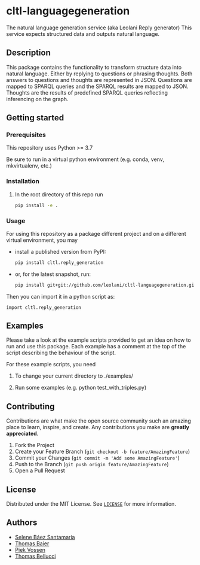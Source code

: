 # cltl-languagegeneration

The natural language generation service (aka Leolani Reply generator) This service expects structured data and outputs
natural language.

## Description

This package contains the functionality to transform structure data into natural language. Either by replying to
questions or phrasing thoughts. Both answers to questions and thoughts are represented in JSON. Questions are mapped to SPARQL queries and the SPARQL results are mapped to JSON.
Thoughts are the results of predefined SPARQL queries reflecting inferencing on the graph.

## Getting started

### Prerequisites

This repository uses Python >= 3.7

Be sure to run in a virtual python environment (e.g. conda, venv, mkvirtualenv, etc.)

### Installation

1. In the root directory of this repo run

    ```bash
    pip install -e .
    ```

### Usage

For using this repository as a package different project and on a different virtual environment, you may

- install a published version from PyPI:

    ```bash
    pip install cltl.reply_generation
    ```

- or, for the latest snapshot, run:

    ```bash
    pip install git+git://github.com/leolani/cltl-languagegeneration.git@main
    ```

Then you can import it in a python script as:

    import cltl.reply_generation

## Examples

Please take a look at the example scripts provided to get an idea on how to run and use this package. Each example has a
comment at the top of the script describing the behaviour of the script.

For these example scripts, you need

1. To change your current directory to ./examples/

1. Run some examples (e.g. python test_with_triples.py)

## Contributing

Contributions are what make the open source community such an amazing place to learn, inspire, and create. Any
contributions you make are **greatly appreciated**.

1. Fork the Project
2. Create your Feature Branch (`git checkout -b feature/AmazingFeature`)
3. Commit your Changes (`git commit -m 'Add some AmazingFeature'`)
4. Push to the Branch (`git push origin feature/AmazingFeature`)
5. Open a Pull Request

## License

Distributed under the MIT License. See [`LICENSE`](https://github.com/leolani/cltl-languagegeneration/blob/main/LICENCE)
for more information.

## Authors

* [Selene Báez Santamaría](https://selbaez.github.io/)
* [Thomas Baier](https://www.linkedin.com/in/thomas-baier-05519030/)
* [Piek Vossen](https://github.com/piekvossen)
* [Thomas Bellucci](https://github.com/thomas097)